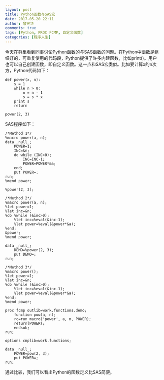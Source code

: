 ```yaml
---
layout: post
title: Python函数与SAS宏
date: 2017-05-20 22:11
author: 曾宪华
comments: true
tags: [Python, PROC FCMP, 自定义函数]
categories: [程序人生]
---
```

今天在群里看到同事讨论<span style="text-decoration: none;"><a href="https://www.python.org/" target="_blank">Python</a></span>函数的与SAS函数的问题。在Python中函数是组织好的，可重复使用的代码段，Python提供了许多内建函数，比如print()。用户也可以自己创建函数，即自定义函数。这一点和SAS宏类似。比如要计算x的n次方，Python代码如下：
<pre><code>def power(x, n):
    s = 1
    while n > 0:
        n = n - 1
        s = s * x
    print s
    return

power(2, 3)
</code></pre>
SAS程序如下：
<pre><code>/*Method 1*/
%macro power(a, n);
data _null_;
    POWER=1;
    INC=&n;
    do while (INC>0);
        INC=INC-1;
        POWER=POWER*&a;
    end;
    put POWER=;
run;
%mend power;

%power(2, 3);

/*Method 2*/
%macro power(a, n);
%let power=1;
%let inc=&n;
%do %while (&inc>0);
    %let inc=%eval(&inc-1);
    %let power=%eval(&power*&a);
%end;
&power;
%mend power;

data _null_;
    DEMO=%power(2, 3);
    put DEMO=;
run;

/*Method 3*/
%macro power();
%let power=1;
%let inc=&n;
%do %while (&inc>0);
    %let inc=%eval(&inc-1);
    %let power=%eval(&power*&a);
%end;
%mend power;

proc fcmp outlib=work.functions.demo;
    function pow(a, n);
    rc=run_macro('power', a, n, POWER);
    return(POWER);
    endsub;
run;

options cmplib=work.functions;

data _null_;
    POWER=pow(2, 3);
    put POWER=;
run;
</code></pre>
通过比较，我们可以看出Python的函数定义比SAS简便。